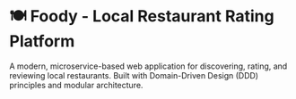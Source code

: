 # 🍽️ Foody - Local Restaurant Rating Platform
A modern, microservice-based web application for discovering, rating, and reviewing local restaurants. Built with Domain-Driven Design (DDD) principles and modular architecture.